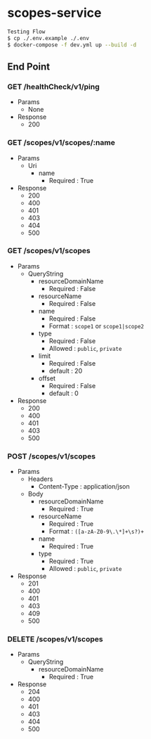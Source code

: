 # scopes-service

```bash
Testing Flow
$ cp ./.env.example ./.env
$ docker-compose -f dev.yml up --build -d
```

## End Point

### GET /healthCheck/v1/ping
- Params
  - None
- Response
  - 200

### GET /scopes/v1/scopes/:name
- Params
  - Uri
    - name
      - Required : True
- Response
  - 200
  - 400
  - 401
  - 403
  - 404
  - 500

### GET /scopes/v1/scopes
- Params
  - QueryString
    - resourceDomainName
      - Required : False
    - resourceName
      - Required : False
    - name
      - Required : False
      - Format : `scope1` or `scope1|scope2`
    - type
      - Required : False
      - Allowed : `public`, `private`
    - limit
      - Required : False
      - default : 20
    - offset
      - Required : False
      - default : 0
- Response
  - 200
  - 400
  - 401
  - 403
  - 500

### POST /scopes/v1/scopes
- Params
  - Headers
    - Content-Type : application/json
  - Body
    - resourceDomainName
      - Required : True
    - resourceName
      - Required : True
      - Format : `([a-zA-Z0-9\.\*]+\s?)+`
    - name
      - Required : True
    - type
      - Required : True
      - Allowed : `public`, `private`
- Response
  - 201
  - 400
  - 401
  - 403
  - 409
  - 500

### DELETE /scopes/v1/scopes
- Params
  - QueryString
    - resourceDomainName
      - Required : True
- Response
  - 204
  - 400
  - 401
  - 403
  - 404
  - 500
